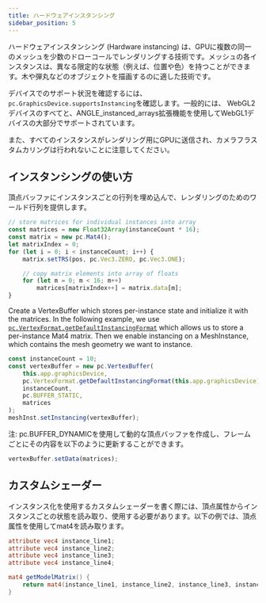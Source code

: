 ```yaml
---
title: ハードウェアインスタンシング
sidebar_position: 5
---
```


ハードウェアインスタンシング (Hardware instancing) は、GPUに複数の同一のメッシュを少数のドローコールでレンダリングする技術です。メッシュの各インスタンスは、異なる限定的な状態（例えば、位置や色）を持つことができます。木や弾丸などのオブジェクトを描画するのに適した技術です。


デバイスでのサポート状況を確認するには、 `pc.GraphicsDevice.supportsInstancing`を確認します。一般的には、 WebGL2デバイスのすべてと、ANGLE_instanced_arrays拡張機能を使用してWebGL1デバイスの大部分でサポートされています。

また、すべてのインスタンスがレンダリング用にGPUに送信され、カメラフラスタムカリングは行われないことに注意してください。

## インスタンシングの使い方

頂点バッファにインスタンスごとの行列を埋め込んで、レンダリングのためのワールド行列を提供します。

```javascript
// store matrices for individual instances into array
const matrices = new Float32Array(instanceCount * 16);
const matrix = new pc.Mat4();
let matrixIndex = 0;
for (let i = 0; i < instanceCount; i++) {
    matrix.setTRS(pos, pc.Vec3.ZERO, pc.Vec3.ONE);

    // copy matrix elements into array of floats
    for (let m = 0; m < 16; m++)
        matrices[matrixIndex++] = matrix.data[m];
}
```

Create a VertexBuffer which stores per-instance state and initialize it with the matrices. In the following example, we use [`pc.VertexFormat.getDefaultInstancingFormat`](https://api.playcanvas.com/classes/Engine.VertexFormat.html#getDefaultInstancingFormat) which allows us to store a per-instance Mat4 matrix. Then we enable instancing on a MeshInstance, which contains the mesh geometry we want to instance.

```javascript
const instanceCount = 10;
const vertexBuffer = new pc.VertexBuffer(
    this.app.graphicsDevice,
    pc.VertexFormat.getDefaultInstancingFormat(this.app.graphicsDevice),
    instanceCount,
    pc.BUFFER_STATIC,
    matrices
);
meshInst.setInstancing(vertexBuffer);
```

注: pc.BUFFER_DYNAMICを使用して動的な頂点バッファを作成し、フレームごとにその内容を以下のように更新することができます。

```javascript
vertexBuffer.setData(matrices);
```

## カスタムシェーダー

インスタンス化を使用するカスタムシェーダーを書く際には、頂点属性からインスタンスごとの状態を読み取り、使用する必要があります。以下の例では、頂点属性を使用してmat4を読み取ります。

```glsl
attribute vec4 instance_line1;
attribute vec4 instance_line2;
attribute vec4 instance_line3;
attribute vec4 instance_line4;

mat4 getModelMatrix() {
    return mat4(instance_line1, instance_line2, instance_line3, instance_line4);
}
```
